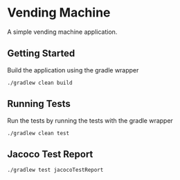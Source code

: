 # Vending Machine

A simple vending machine application.

## Getting Started

Build the application using the gradle wrapper

```
./gradlew clean build
```

## Running Tests

Run the tests by running the tests with the gradle wrapper

```
./gradlew clean test
```

## Jacoco Test Report

```
./gradlew test jacocoTestReport
```